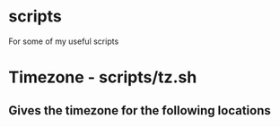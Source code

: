 # scripts
For some of my useful scripts

# Timezone - scripts/tz.sh
## Gives the timezone for the following locations
